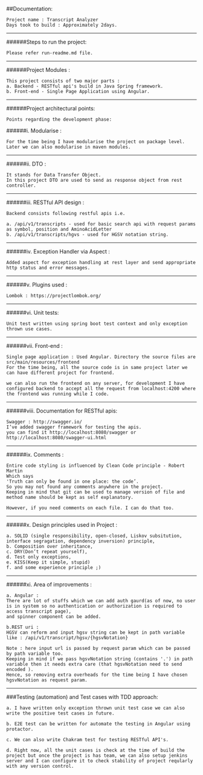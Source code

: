 ##Documentation:

	Project name : Transcript Analyzer
	Days took to build : Approximately 2days.
------------------------------------------------------------------------------------------------------------------------
######Steps to run the project:

	Please refer run-readme.md file.
------------------------------------------------------------------------------------------------------------------------
######Project Modules :

	This project consists of two major parts :
	a. Backend - RESTful api's build in Java Spring framework.
	b. Front-end - Single Page Application using Angular.
------------------------------------------------------------------------------------------------------------------------

######Project architectural points:

	Points regarding the development phase:

######i. Modularise :

	For the time being I have modularise the project on package level.
	Later we can also modularise in maven modules.

------------------------------------------------------------------------------------------------------------------------
######ii. DTO :

	It stands for Data Transfer Object.
	In this project DTO are used to send as response object from rest controller.

------------------------------------------------------------------------------------------------------------------------
######iii. RESTful API design :

	Backend consists following restful apis i.e.

	a. /api/v1/transcripts - used for basic search api with request params as symbol, position and AminoAcidLetter
	b. /api/v1/transcripts/hgvs - used for HGSV notation string.

------------------------------------------------------------------------------------------------------------------------
######iv. Exception Handler via Aspect :

	Added aspect for exception handling at rest layer and send appropriate http status and error messages.

------------------------------------------------------------------------------------------------------------------------
######v. Plugins used :

	Lombok : https://projectlombok.org/

------------------------------------------------------------------------------------------------------------------------
######vi. Unit tests:

	Unit test written using spring boot test context and only exception thrown use cases.

------------------------------------------------------------------------------------------------------------------------
######vii. Front-end :

	Single page application : Used Angular. Directory the source files are src/main/resources/frontend
	For the time being, all the source code is in same project later we can have different project for frontend.

	we can also run the frontend on any server, for development I have configured backend to accept all the request from localhost:4200 where the frontend was running while I code.

------------------------------------------------------------------------------------------------------------------------
######viii. Documentation for RESTful apis:

	Swagger : http://swagger.io/
	I’ve added swagger framework for testing the apis.
	you can find it http://localhost:8080/swagger or http://localhost:8080/swagger-ui.html

------------------------------------------------------------------------------------------------------------------------
######ix. Comments :

	Entire code styling is influenced by Clean Code principle - Robert Martin
	Which says
	'Truth can only be found in one place: the code’.
	So you may not found any comments anywhere in the project.
	Keeping in mind that git can be used to manage version of file and method name should be kept as self explanatory.

	However, if you need comments on each file. I can do that too.

------------------------------------------------------------------------------------------------------------------------
######x. Design principles used in Project :

	a. SOLID (single responsibility, open-closed, Liskov subsitution, interface segragation, dependency inversion) principle,
	b. Composition over inheritance,
	c. DRY(Don’t repeat yourself),
	d. Test only exceptions,
	e. KISS(Keep it simple, stupid)
	f. and some experience principle ;)

------------------------------------------------------------------------------------------------------------------------
######xi. Area of improvements :

	a. Angular :
	There are lot of stuffs which we can add auth gaurd(as of now, no user is in system so no authentication or authorization is required to access transcript page),
	and spinner component can be added.

	b.REST uri :
	HGSV can reform and input hgsv string can be kept in path variable like : /api/v1/transcript/hgsv/{hgsvNotation}

	Note : here input url is passed by request param which can be passed by path variable too.
	Keeping in mind if we pass hgsvNotation string (contains '.') in path variable then it needs extra care (that hgsvNotation need to send encoded ).
	Hence, so removing extra overheads for the time being I have chosen hgsvNotation as request param.

------------------------------------------------------------------------------------------------------------------------
###Testing (automation) and Test cases with TDD approach:

	a. I have written only exception thrown unit test case we can also write the positive test cases in future.

	b. E2E test can be written for automate the testing in Angular using protactor.

	c. We can also write Chakram test for testing RESTful API's.

	d. Right now, all the unit cases is check at the time of build the project but once the project is has team, we can also setup jenkins server and I can configure it to check stability of project reqularly with any version control.
